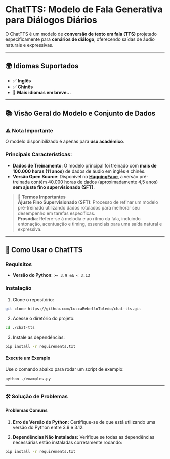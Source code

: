 # ChatTTS: Modelo de Fala Generativa para Diálogos Diários  

O ChatTTS é um modelo de **conversão de texto em fala (TTS)** projetado especificamente para **cenários de diálogo**, oferecendo saídas de áudio naturais e expressivas.

---

## 🌍 **Idiomas Suportados**
- ✅ **Inglês**
- ✅ **Chinês**
- 🚧 **Mais idiomas em breve...**

---

## 📚 **Visão Geral do Modelo e Conjunto de Dados**

### ⚠️ Nota Importante  
O modelo disponibilizado é apenas para **uso acadêmico**.

### Principais Características:
- **Dados de Treinamento**: O modelo principal foi treinado com **mais de 100.000 horas (11 anos)** de dados de áudio em inglês e chinês.  
- **Versão Open Source**: Disponível no **[HuggingFace](https://huggingface.co/2Noise/ChatTTS)**, a versão pré-treinada contém 40.000 horas de dados (aproximadamente 4,5 anos) **sem ajuste fino supervisionado (SFT)**.

> **📝 Termos Importantes**  
> **Ajuste Fino Supervisionado (SFT)**: Processo de refinar um modelo pré-treinado utilizando dados rotulados para melhorar seu desempenho em tarefas específicas.  
> **Prosódia**: Refere-se à melodia e ao ritmo da fala, incluindo entonação, acentuação e timing, essenciais para uma saída natural e expressiva.

---

## 🚀 **Como Usar o ChatTTS**

### **Requisitos**
- **Versão do Python**: `>= 3.9 && < 3.13`  

### **Instalação**
1. Clone o repositório:  
  ```sh
  git clone https://github.com/LuccaRebelloToledo/chat-tts.git
  ```
2. Acesse o diretório do projeto:
  ```sh
  cd ./chat-tts
  ```
3. Instale as dependências:
  ```sh
  pip install -r requirements.txt
  ```
#### **Execute um Exemplo**
Use o comando abaixo para rodar um script de exemplo:
  ```sh
  python ./examples.py
  ```

---

### 🛠️ **Solução de Problemas**
#### **Problemas Comuns**
1. **Erro de Versão do Python:**
  Certifique-se de que está utilizando uma versão do Python entre 3.9 e 3.12.

2. **Dependências Não Instaladas:**
  Verifique se todas as dependências necessárias estão instaladas corretamente rodando:
  ```sh
  pip install -r requirements.txt
  ```